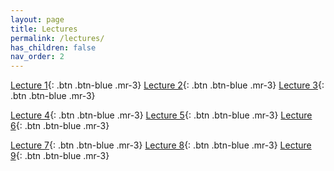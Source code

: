 ```yaml
---
layout: page
title: Lectures
permalink: /lectures/
has_children: false
nav_order: 2
---
```


[Lecture 1](https://raw.githubusercontent.com/bayreuth-politics/CI24/main/docs/lectures/CI_24_Slides_Bayreuth_week1.pdf){: .btn .btn-blue .mr-3}
[Lecture 2](https://raw.githubusercontent.com/bayreuth-politics/CI24/main/docs/lectures/CI_24_Slides_week2.pdf){: .btn .btn-blue .mr-3}
[Lecture 3](https://raw.githubusercontent.com/bayreuth-politics/CI24/main/docs/lectures/CI_24_Slides_Bayreuth_week3.pdf){: .btn .btn-blue .mr-3}


[Lecture 4](https://raw.githubusercontent.com/bayreuth-politics/CI24/main/docs/lectures/CI_24_Slides_Bayreuth_week4.pdf){: .btn .btn-blue .mr-3}
[Lecture 5](https://raw.githubusercontent.com/bayreuth-politics/CI24/main/docs/lectures/CI_24_Slides_Bayreuth_week5.pdf){: .btn .btn-blue .mr-3}
[Lecture 6](https://raw.githubusercontent.com/bayreuth-politics/CI24/main/docs/lectures/CI_24_Slides_Bayreuth_Week6.pdf){: .btn .btn-blue .mr-3}


[Lecture 7](https://raw.githubusercontent.com/bayreuth-politics/CI24/main/docs/lectures/CI_24_Slides_Bayreuth_Week7.pdf){: .btn .btn-blue .mr-3}
[Lecture 8](https://raw.githubusercontent.com/bayreuth-politics/CI24/main/docs/lectures/CI_24_Slides_week7.pdf){: .btn .btn-blue .mr-3}
[Lecture 9](https://raw.githubusercontent.com/bayreuth-politics/CI24/main/docs/lectures/CI_24_Slides_Bayreuth-8.pdf){: .btn .btn-blue .mr-3}






